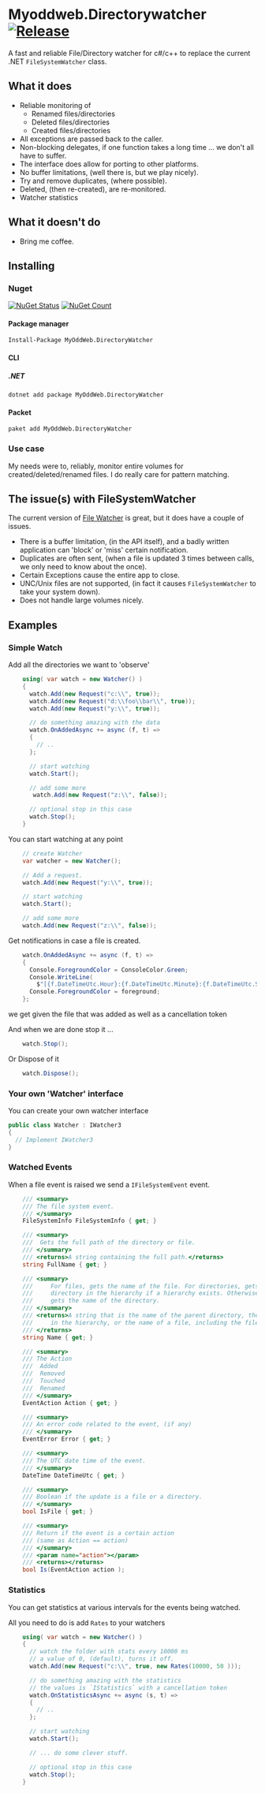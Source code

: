 # Myoddweb.Directorywatcher [![Release](https://img.shields.io/badge/release-v0.1.8-brightgreen.png?style=flat)](https://github.com/FFMG/myoddweb.directorywatcher/)

A fast and reliable File/Directory watcher for c#/c++ to replace the current .NET `FileSystemWatcher` class.

## What it does

- Reliable monitoring of
  - Renamed files/directories
  - Deleted files/directories
  - Created files/directories
- All exceptions are passed back to the caller.
- Non-blocking delegates, if one function takes a long time ... we don't all have to suffer.
- The interface does allow for porting to other platforms.
- No buffer limitations, (well there is, but we play nicely).
- Try and remove duplicates, (where possible).
- Deleted, (then re-created), are re-monitored.
- Watcher statistics

## What it doesn't do

- Bring me coffee.

## Installing

### Nuget

[![NuGet Status](https://img.shields.io/nuget/v/MyOddWeb.DirectoryWatcher.svg)](https://www.nuget.org/packages/MyOddWeb.DirectoryWatcher/)
[![NuGet Count](https://img.shields.io/nuget/dt/MyOddWeb.DirectoryWatcher.svg)](https://www.nuget.org/packages/MyOddWeb.DirectoryWatcher/)

#### Package manager

`Install-Package MyOddWeb.DirectoryWatcher`

#### CLI

##### .NET

`dotnet add package MyOddWeb.DirectoryWatcher`

#### Packet

`paket add MyOddWeb.DirectoryWatcher`

### Use case

My needs were to, reliably, monitor entire volumes for created/deleted/renamed files.
I do really care for pattern matching.

## The issue(s) with FileSystemWatcher

The current version of [File Watcher](https://docs.microsoft.com/en-us/dotnet/api/system.io.filesystemwatcher?view=netframework-4.7.2) is great, but it does have a couple of issues.

- There is a buffer limitation, (in the API itself), and a badly written application can 'block' or 'miss' certain notification.
- Duplicates are often sent, (when a file is updated 3 times between calls, we only need to know about the once).
- Certain Exceptions cause the entire app to close.
- UNC/Unix files are not supported, (in fact it causes `FileSystemWatcher` to take your system down).
- Does not handle large volumes nicely.  

## Examples

### Simple Watch

Add all the directories we want to 'observe'

```csharp
    using( var watch = new Watcher() )
    {
      watch.Add(new Request("c:\\", true));
      watch.Add(new Request("d:\\foo\\bar\\", true));
      watch.Add(new Request("y:\\", true));

      // do something amazing with the data
      watch.OnAddedAsync += async (f, t) =>
      {
        // ..
      };

      // start watching
      watch.Start();

      // add some more
       watch.Add(new Request("z:\\", false));

      // optional stop in this case
      watch.Stop();
    }
```

You can start watching at any point

```csharp
    // create Watcher
    var watcher = new Watcher();

    // Add a request.
    watch.Add(new Request("y:\\", true));

    // start watching
    watch.Start();

    // add some more
    watch.Add(new Request("z:\\", false));
```

Get notifications in case a file is created.

```csharp
    watch.OnAddedAsync += async (f, t) =>
    {
      Console.ForegroundColor = ConsoleColor.Green;
      Console.WriteLine(
        $"[{f.DateTimeUtc.Hour}:{f.DateTimeUtc.Minute}:{f.DateTimeUtc.Second}]:{f.FileSystemInfo}");
      Console.ForegroundColor = foreground;
    };
```

we get given the file that was added as well as a cancellation token

And when we are done stop it ...

```csharp
    watch.Stop();
```

Or Dispose of it

```csharp
    watch.Dispose();
```

### Your own 'Watcher' interface

You can create your own watcher interface

```csharp
public class Watcher : IWatcher3
{
  // Implement IWatcher3
}
```

### Watched Events

When a file event is raised we send a `IFileSystemEvent` event.

```csharp
    /// <summary>
    /// The file system event.
    /// </summary>
    FileSystemInfo FileSystemInfo { get; }

    /// <summary>
    ///  Gets the full path of the directory or file.
    /// </summary>
    /// <returns>A string containing the full path.</returns>
    string FullName { get; }

    /// <summary>
    ///     For files, gets the name of the file. For directories, gets the name of the last
    ///     directory in the hierarchy if a hierarchy exists. Otherwise, the Name property
    ///     gets the name of the directory.
    /// </summary>
    /// <returns>A string that is the name of the parent directory, the name of the last directory
    ///     in the hierarchy, or the name of a file, including the file name extension.
    /// </returns>
    string Name { get; }

    /// <summary>
    /// The Action
    ///  Added
    ///  Removed
    ///  Touched
    ///  Renamed
    /// </summary>
    EventAction Action { get; }

    /// <summary>
    /// An error code related to the event, (if any)
    /// </summary>
    EventError Error { get; }

    /// <summary>
    /// The UTC date time of the event.
    /// </summary>
    DateTime DateTimeUtc { get; }

    /// <summary>
    /// Boolean if the update is a file or a directory.
    /// </summary>
    bool IsFile { get; }

    /// <summary>
    /// Return if the event is a certain action
    /// (same as Action == action)
    /// </summary>
    /// <param name="action"></param>
    /// <returns></returns>
    bool Is(EventAction action );
```

### Statistics

You can get statistics at various intervals for the events being watched.

All you need to do is add `Rates` to your watchers

```csharp
    using( var watch = new Watcher() )
    {
      // watch the folder with stats every 10000 ms
      // a value of 0, (default), turns it off.
      watch.Add(new Request("c:\\", true, new Rates(10000, 50 )));

      // do something amazing with the statistics
      // the values is `IStatistics` with a cancellation token
      watch.OnStatisticsAsync += async (s, t) =>
      {
        // ..
      };

      // start watching
      watch.Start();

      // ... do some clever stuff.

      // optional stop in this case
      watch.Stop();
    }
```
